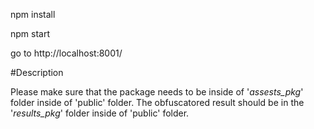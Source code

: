npm install

npm start

go to http://localhost:8001/


#Description

Please make sure that the package needs to be inside of '_assests_pkg_' folder inside of 'public' folder.
The obfuscatored result should be in the '_results_pkg_' folder inside of 'public' folder.


